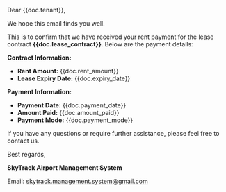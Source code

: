<p>Dear {{doc.tenant}},</p>

<p>We hope this email finds you well.</p>

<p>This is to confirm that we have received your rent payment for the lease contract <strong>{{doc.lease_contract}}</strong>. Below are the payment details:</p>

<p><strong>Contract Information:</strong></p>

<ul>
    <li><strong>Rent Amount:</strong> {{doc.rent_amount}}</li>
    <li><strong>Lease Expiry Date:</strong> {{doc.expiry_date}}</li>
</ul>

<p><strong>Payment Information:</strong></p>

<ul>
    <li><strong>Payment Date:</strong> {{doc.payment_date}}</li>
    <li><strong>Amount Paid:</strong> {{doc.amount_paid}}</li>
    <li><strong>Payment Mode:</strong> {{doc.payment_mode}}</li>
</ul>

<p>If you have any questions or require further assistance, please feel free to contact us.</p>

<p>Best regards,</p>

<p><strong>SkyTrack Airport Management System</strong></p>

<p>Email: <a href="mailto:skytrack.management.system@gmail.com">skytrack.management.system@gmail.com</a></p>
